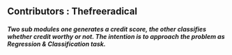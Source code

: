 
## Contributors : Thefreeradical

##### Two sub modules one generates a credit score, the other classifies whether credit worthy or not. The intention is to approach the problem as Regression & Classification task.
